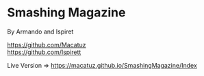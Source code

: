 # Smashing Magazine
By Armando and Ispiret

https://github.com/Macatuz<br>
https://github.com/Ispirett

Live Version => https://macatuz.github.io/SmashingMagazine/Index
